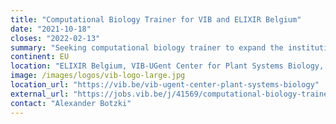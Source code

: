 ```yaml
---
title: "Computational Biology Trainer for VIB and ELIXIR Belgium"
date: "2021-10-18"
closes: "2022-02-13"
summary: "Seeking computational biology trainer to expand the institutional training program and shape the data science curriculum of VIB and ELIXIR Belgium."
continent: EU
location: "ELIXIR Belgium, VIB-UGent Center for Plant Systems Biology, Ghent, Belgium"
image: /images/logos/vib-logo-large.jpg
location_url: "https://vib.be/vib-ugent-center-plant-systems-biology"
external_url: "https://jobs.vib.be/j/41569/computational-biology-trainer-for-vib-and-elixir-belgium"
contact: "Alexander Botzki"
---
```

